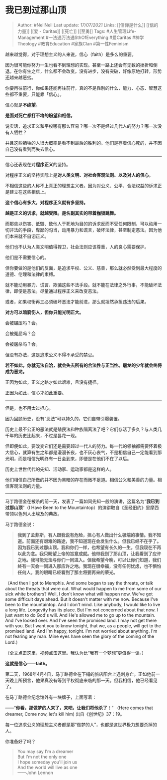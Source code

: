 # 我已到过那山顶

> Author: #NellNell 
Last update: *17/07/2021* 
Links: [[信仰是什么]] [[信的力量]] [[爱 - Caritas]] [[死亡]] [[至勇]]
Tags: #人生管理Life-Management #一法通万法通SthOfEverything #爱Caritas #神学Theology #教育Education #家族Clan #第一性Feminism 

越来越觉得，对于理想主义的人来说，信心（faith）是多么的重要。

因为很可能你努力一生也看不到理想的实现。甚至一路上还会有无数的挫折和倒退。在你有生之年，什么都不会改变。没有进步，没有突破，好像原地打转，形势还越来越恶劣。

你要再往前行，你如果还能再往前行，真的不是靠别的什么，能力、心态、智慧这些都不重要，只能靠「信心」。

信心就是**不绝望**。

**是面对死亡都打不垮的盼望和相信。**

说实话，追求正义和平权哪有那么容易？哪一次不是经过几代人的努力？哪一次没有人牺牲？

并且这些牺牲的人很大概率是看不到最后的胜利的。他们是存着信心死的，并不因自己没有看到而失去信心。

---

信心还表现在对**程序正义**的坚持。

对程序正义的坚持实际上是**对人类文明、对社会客观法则、以及对人的信心**。

不相信这些的人称不上真正的理想主义者。因为对公义、公平、合法权益的诉求正是建立在这些相信上。

**这个信心有多大，对程序正义就有多坚持。**

**越是正义的诉求，就越受限。是名副其实的带着枷锁跳舞。**

而那些以伤害、诋毁、致他人于死地为目的的诉求反而不受任何限制，可以动用一切非法的手段，卑鄙的勾当，动用暴力和谎言，破坏法律，甚至制定恶法。因为他们本来就不自诩正义。

他们也不认为人类文明值得捍卫，社会法则应该尊重，人的良心需要保护。

他们是不需要信心的。

但你要做的是他们的反面，是追求平权、公义、慈善，那么就必然受到最大程度的道德、伦理和法律的束缚。

就不能动用暴力、谎言、欺骗这些不法手段。就不能在法律之外行事，不能破坏法律，即便是恶法。尽量通过程序正义来改变恶法。

或者，如果权衡再三必须破坏恶法才能前进，那么就坦然承担违法的后果。

**对方可以暗箭伤人，但你只能光明正大。**

会被碾压吗？会。

会被冤屈吗？会

会被屠杀吗？会。

  

但没有办法，这是追求公义不得不承受的禁忌。

**若不如此，你就无法自洽，就会失去所有的合法性与正当性。屠龙的少年就会终将成为恶龙。**

正因为如此，正义之路才如此艰难，且没有捷径。

正因为如此，信心才如此重要。

---

但是，也不用太过担心。

因为回顾历史，没有“恶法”可以持久的，它们自带引爆装置。

历史上最不公正的恶法就是殖民法和种族隔离法了吧？它们存活了多久？与人类几千年的历史比起来，不过是昙花一现。

但即便如此，要改变它们还是需要超过一代人的努力。每一代的领袖都需要怀着极大信心，就算有生之年都是漫漫长夜，也不灰心丧气，不是相信自己一定能看到那光明，而是相信光明终有一日会到来，即便是在他们不在了以后。

历史上世世代代的先知、活动家、运动家都是这样的人。

他们相信自己所做的并不因为黑暗的存在而微不足道。相信公义和美善的力量。相信客观法则的力量。

---

马丁路德金在被杀的前一天，发表了一篇如同先知一般的演讲，这篇名为“**我已到过那山顶**”（I Have Been to the Mountaintop）的演讲取自《圣经旧约》里摩西带领以色列人出埃及的典故。

马丁路德金说：

> **我到了孟菲斯，有人跟我说有危险，担心有人做出什么极端的事情。我不知道。前面还有艰难的路途，我不知道现在会发生什么。但我已经不在乎了。因为我已到过那山顶。我和你们一样，也希望有长久的一生。但我现在不再以此为念。我只盼望上帝的旨意成就。他带我到了那山顶，让我看到了应许之地。我可能无法与你们一同进入。但我希望今晚，可以让你们知道，我们终有一天会一同进入那应许之地。我现在很幸福，没有任何忧虑，也不惧怕任何人。我的眼睛已经看到了那主将要再来的荣光。**

（And then I got to Memphis. And some began to say the threats, or talk about the threats that were out. What would happen to me from some of our sick white brothers? Well, I don't know what will happen now. We've got some difficult days ahead. But it doesn't matter with me now. Because I've been to the mountaintop. And I don't mind. Like anybody, I would like to live a long life. Longevity has its place. But I'm not concerned about that now. I just want to do God's will. And He's allowed me to go up to the mountain. And I've looked over. And I've seen the promised land. I may not get there with you. But I want you to know tonight, that we, as a people, will get to the promised land. And I'm happy, tonight. I'm not worried about anything. I'm not fearing any man. Mine eyes have seen the glory of the coming of the Lord.）

（全文点击[这里](https://link.zhihu.com/?target=https%3A//www.afscme.org/about/history/mlk/mountaintop)，[视频](https://www.zhihu.com/zvideo/1366189377002049536)点击这里。我认为比“我有一个梦想”更值得一读。）

  

**这就是信心——faith。**

  

第二天，1968年4月4日，马丁路德金在下榻的旅店阳台上遇刺身亡。正如他前一天晚上所预言，他果真没有等到平权彻底来临的那一天。但我相信，他已经看见了。

在马丁路德金纪念馆外有一块牌子，上面写着：

——“**你看，那做梦的人来了，来吧，让我们将他杀了**！” （Here comes that dreamer, Come now, let's kill him) 出自《创世纪》37：19。

每一位追求公义的理想主义者都是那“做梦的人”，也都是这世界极力想要杀掉的人。

你准备好了吗？

> You may say I'm a dreamer  
> But I'm not the only one  
> I hope someday you'll join us  
> And the world will live as one  
> ——John Lennon
